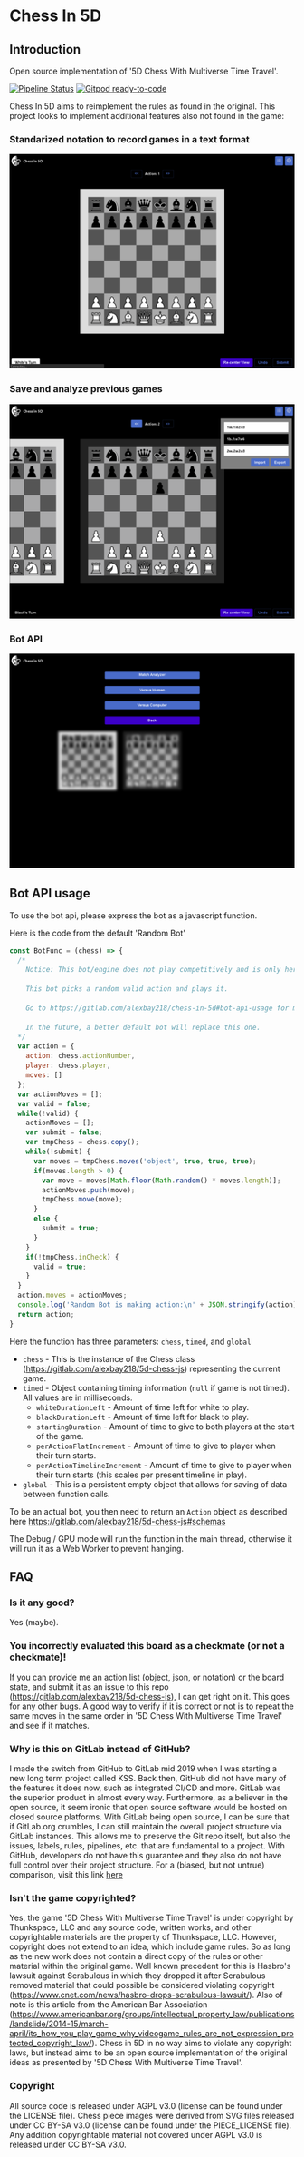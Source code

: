 # Chess In 5D

## Introduction

Open source implementation of '5D Chess With Multiverse Time Travel'.

[![Pipeline Status](https://gitlab.com/alexbay218/chess-in-5d/badges/master/pipeline.svg)](https://gitlab.com/alexbay218/chess-in-5d/-/commits/master)
[![Gitpod ready-to-code](https://img.shields.io/badge/Gitpod-ready--to--code-blue?logo=gitpod)](https://gitpod.io/#https://gitlab.com/alexbay218/chess-in-5d)

Chess In 5D aims to reimplement the rules as found in the original.
This project looks to implement additional features also not found in the game:

### Standarized notation to record games in a text format

![Import Feature](/src/assets/rules/import_feature.gif)

### Save and analyze previous games

![Analyze Feature](/src/assets/rules/analyze_feature.gif)

### Bot API

![Bot Feature](/src/assets/rules/bot_feature.gif)

## Bot API usage

To use the bot api, please express the bot as a javascript function.

Here is the code from the default 'Random Bot'

``` js
const BotFunc = (chess) => {
  /*
    Notice: This bot/engine does not play competitively and is only here for demonstration purposes

    This bot picks a random valid action and plays it.

    Go to https://gitlab.com/alexbay218/chess-in-5d#bot-api-usage for more information on how to create your own bot

    In the future, a better default bot will replace this one.
  */
  var action = {
    action: chess.actionNumber,
    player: chess.player,
    moves: []
  };
  var actionMoves = [];
  var valid = false;
  while(!valid) {
    actionMoves = [];
    var submit = false;
    var tmpChess = chess.copy();
    while(!submit) {
      var moves = tmpChess.moves('object', true, true, true);
      if(moves.length > 0) {
        var move = moves[Math.floor(Math.random() * moves.length)];
        actionMoves.push(move);
        tmpChess.move(move);
      }
      else {
        submit = true;
      }
    }
    if(!tmpChess.inCheck) {
      valid = true;
    }
  }
  action.moves = actionMoves;
  console.log('Random Bot is making action:\n' + JSON.stringify(action));
  return action;
}
```

Here the function has three parameters: `chess`, `timed`, and `global`
 - `chess` - This is the instance of the Chess class (https://gitlab.com/alexbay218/5d-chess-js) representing the current game.
 - `timed` - Object containing timing information (`null` if game is not timed). All values are in milliseconds.
   - `whiteDurationLeft` - Amount of time left for white to play.
   - `blackDurationLeft` - Amount of time left for black to play.
   - `startingDuration` - Amount of time to give to both players at the start of the game.
   - `perActionFlatIncrement` - Amount of time to give to player when their turn starts.
   - `perActionTimelineIncrement` - Amount of time to give to player when their turn starts (this scales per present timeline in play).
 - `global` - This is a persistent empty object that allows for saving of data between function calls.

To be an actual bot, you then need to return an `Action` object as described here https://gitlab.com/alexbay218/5d-chess-js#schemas

The Debug / GPU mode will run the function in the main thread, otherwise it will run it as a Web Worker to prevent hanging.

## FAQ

### Is it any good?

Yes (maybe).

### You incorrectly evaluated this board as a checkmate (or not a checkmate)!

If you can provide me an action list (object, json, or notation) or the board state, and submit it as an issue to this repo (https://gitlab.com/alexbay218/5d-chess-js), I can get right on it. This goes for any other bugs. A good way to verify if it is correct or not is to repeat the same moves in the same order in '5D Chess With Multiverse Time Travel' and see if it matches.

### Why is this on GitLab instead of GitHub?

I made the switch from GitHub to GitLab mid 2019 when I was starting a new long term project called KSS. Back then, GitHub did not have many of the features it does now, such as integrated CI/CD and more. GitLab was the superior product in almost every way. Furthermore, as a believer in the open source, it seem ironic that open source software would be hosted on closed source platforms. With GitLab being open source, I can be sure that if GitLab.org crumbles, I can still maintain the overall project structure via GitLab instances. This allows me to preserve the Git repo itself, but also the issues, labels, rules, pipelines, etc. that are fundamental to a project. With GitHub, developers do not have this guarantee and they also do not have full control over their project structure.
For a (biased, but not untrue) comparison, visit this link [here](https://about.gitlab.com/devops-tools/github/decision-kit.html)

### Isn't the game copyrighted?

Yes, the game '5D Chess With Multiverse Time Travel' is under copyright by Thunkspace, LLC and any source code, written works, and other copyrightable materials are the property of Thunkspace, LLC. However, copyright does not extend to an idea, which include game rules. So as long as the new work does not contain a direct copy of the rules or other material within the original game. Well known precedent for this is Hasbro's lawsuit against Scrabulous in which they dropped it after Scrabulous removed material that could possible be considered violating copyright (https://www.cnet.com/news/hasbro-drops-scrabulous-lawsuit/).
Also of note is this article from the American Bar Association (https://www.americanbar.org/groups/intellectual_property_law/publications/landslide/2014-15/march-april/its_how_you_play_game_why_videogame_rules_are_not_expression_protected_copyright_law/).
Chess in 5D in no way aims to violate any copyright laws, but instead aims to be an open source implementation of the original ideas as presented by '5D Chess With Multiverse Time Travel'.

### Copyright

All source code is released under AGPL v3.0 (license can be found under the LICENSE file).
Chess piece images were derived from SVG files released under CC BY-SA v3.0 (license can be found under the PIECE_LICENSE file).
Any addition copyrightable material not covered under AGPL v3.0 is released under CC BY-SA v3.0.
